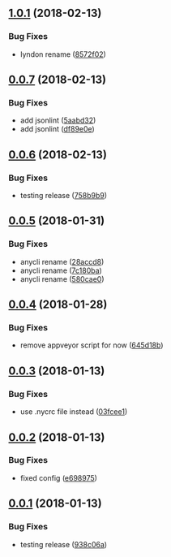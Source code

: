 <a name="1.0.1"></a>
## [1.0.1](https://github.com/lyndon/nyc-config/compare/v1.0.0...v1.0.1) (2018-02-13)


### Bug Fixes

* lyndon rename ([8572f02](https://github.com/lyndon/nyc-config/commit/8572f02))

<a name="0.0.7"></a>
## [0.0.7](https://github.com/lyndon/nyc-config/compare/f449cce56e515573243d2f636eac51b44bc83dbf...v0.0.7) (2018-02-13)


### Bug Fixes

* add jsonlint ([5aabd32](https://github.com/lyndon/nyc-config/commit/5aabd32))
* add jsonlint ([df89e0e](https://github.com/lyndon/nyc-config/commit/df89e0e))

<a name="0.0.6"></a>
## [0.0.6](https://github.com/lyndon/nyc-config/compare/v0.0.5...v0.0.6) (2018-02-13)


### Bug Fixes

* testing release ([758b9b9](https://github.com/lyndon/nyc-config/commit/758b9b9))

<a name="0.0.5"></a>
## [0.0.5](https://github.com/anycli/nyc-config/compare/v0.0.4...v0.0.5) (2018-01-31)


### Bug Fixes

* anycli rename ([28accd8](https://github.com/anycli/nyc-config/commit/28accd8))
* anycli rename ([7c180ba](https://github.com/anycli/nyc-config/commit/7c180ba))
* anycli rename ([580cae0](https://github.com/anycli/nyc-config/commit/580cae0))

<a name="0.0.4"></a>
## [0.0.4](https://github.com/dxcli/nyc-config/compare/a85badc7413ba9d310f9ecb48d91b84ec038cc96...v0.0.4) (2018-01-28)


### Bug Fixes

* remove appveyor script for now ([645d18b](https://github.com/dxcli/nyc-config/commit/645d18b))

<a name="0.0.3"></a>
## [0.0.3](https://github.com/dxcli/dev-nyc-config/compare/e69897592f0900305d0b3de41f65b990ef2072e6...v0.0.3) (2018-01-13)


### Bug Fixes

* use .nycrc file instead ([03fcee1](https://github.com/dxcli/dev-nyc-config/commit/03fcee1))

<a name="0.0.2"></a>
## [0.0.2](https://github.com/dxcli/dev-nyc-config/compare/938c06ab9f0850f1a09cca4a27aa974d5af0f393...v0.0.2) (2018-01-13)


### Bug Fixes

* fixed config ([e698975](https://github.com/dxcli/dev-nyc-config/commit/e698975))

<a name="0.0.1"></a>
## [0.0.1](https://github.com/dxcli/dev-nyc-config/compare/02b5fcd76393e013e73780b2078a713325bd5057...v0.0.1) (2018-01-13)


### Bug Fixes

* testing release ([938c06a](https://github.com/dxcli/dev-nyc-config/commit/938c06a))
